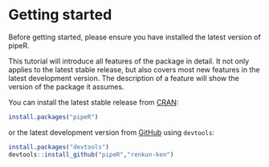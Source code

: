 # Getting started

Before getting started, please ensure you have installed the latest version of pipeR.

This tutorial will introduce all features of the package in detail. It not only applies to the latest stable release, but also covers most new features in the latest development version. The description of a feature will show the version of the package it assumes.

You can install the latest stable release from [CRAN](http://cran.r-project.org/web/packages/pipeR):

```r
install.packages("pipeR")
```

or the latest development version from [GitHub](https://github.com/renkun-ken/pipeR) using `devtools`:

```r
install.packages("devtools")
devtools::install_github("pipeR","renkun-ken")
```
